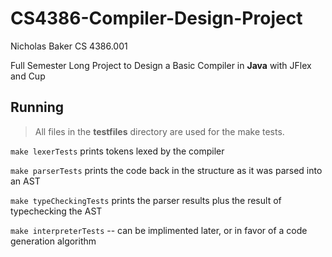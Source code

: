 # CS4386-Compiler-Design-Project

Nicholas Baker
CS 4386.001

Full Semester Long Project to Design a Basic Compiler in **Java** with JFlex and Cup

## Running
> All files in the **testfiles** directory are used for the make tests.

`make lexerTests` prints tokens lexed by the compiler

`make parserTests` prints the code back in the structure as it was parsed into an AST

`make typeCheckingTests` prints the parser results plus the result of typechecking the AST

`make interpreterTests` -- can be implimented later, or in favor of a code generation algorithm
